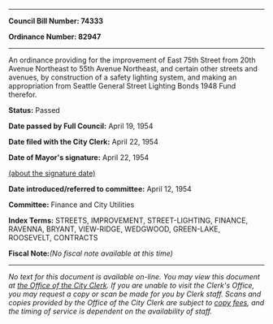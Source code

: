 

********

**Council Bill Number: 74333**
   
**Ordinance Number: 82947**
********

 An ordinance providing for the improvement of East 75th Street from 20th Avenue Northeast to 55th Avenue Northeast, and certain other streets and avenues, by construction of a safety lighting system, and making an appropriation from Seattle General Street Lighting Bonds 1948 Fund therefor.

**Status:** Passed
   
**Date passed by Full Council:** April 19, 1954
   
**Date filed with the City Clerk:** April 22, 1954
   
**Date of Mayor's signature:** April 22, 1954
   
[(about the signature date)](/~public/approvaldate.htm)
   
   
   
**Date introduced/referred to committee:** April 12, 1954
   
**Committee:** Finance and City Utilities
   
   
**Index Terms:** STREETS, IMPROVEMENT, STREET-LIGHTING, FINANCE, RAVENNA, BRYANT, VIEW-RIDGE, WEDGWOOD, GREEN-LAKE, ROOSEVELT, CONTRACTS

**Fiscal Note:**_(No fiscal note available at this time)_
********

_No text for this document is available on-line. You may view this document at [the Office of the City Clerk](http://www.seattle.gov/leg/clerk/contactUs.htm). If you are unable to visit the Clerk's Office, you may request a copy or scan be made for you by Clerk staff. Scans and copies provided by the Office of the City Clerk are subject to [copy fees](http://clerk.seattle.gov/~public/clerkfees.htm), and the timing of service is dependent on the availability of staff._

